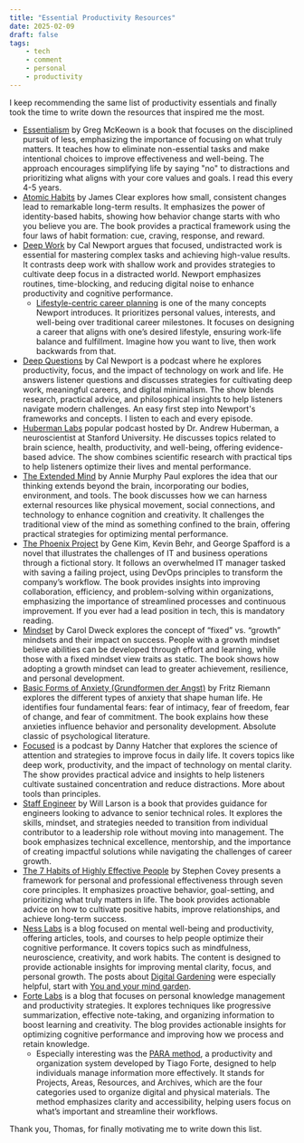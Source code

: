```yaml
---
title: "Essential Productivity Resources"
date: 2025-02-09
draft: false
tags:
    - tech
    - comment
    - personal
    - productivity
---
```


I keep recommending the same list of productivity essentials and finally took the time to write down the resources that inspired me the most.

- [Essentialism](https://search.worldcat.org/title/1003103244) by Greg McKeown is a book that focuses on the disciplined pursuit of less, emphasizing the importance of focusing on what truly matters. It teaches how to eliminate non-essential tasks and make intentional choices to improve effectiveness and well-being. The approach encourages simplifying life by saying "no" to distractions and prioritizing what aligns with your core values and goals. I read this every 4-5 years.
- [Atomic Habits](https://jamesclear.com/atomic-habits) by James Clear explores how small, consistent changes lead to remarkable long-term results. It emphasizes the power of identity-based habits, showing how behavior change starts with who you believe you are. The book provides a practical framework using the four laws of habit formation: cue, craving, response, and reward.
- [Deep Work](https://search.worldcat.org/title/1059167640) by Cal Newport argues that focused, undistracted work is essential for mastering complex tasks and achieving high-value results. It contrasts deep work with shallow work and provides strategies to cultivate deep focus in a distracted world. Newport emphasizes routines, time-blocking, and reducing digital noise to enhance productivity and cognitive performance.
  - [Lifestyle-centric career planning](https://calnewport.com/the-most-important-piece-of-career-advice-you-probably-never-heard-2/) is one of the many concepts Newport introduces. It prioritizes personal values, interests, and well-being over traditional career milestones. It focuses on designing a career that aligns with one’s desired lifestyle, ensuring work-life balance and fulfillment. Imagine how you want to live, then work backwards from that.
- [Deep Questions](https://www.thedeeplife.com/listen/) by Cal Newport is a podcast where he explores productivity, focus, and the impact of technology on work and life. He answers listener questions and discusses strategies for cultivating deep work, meaningful careers, and digital minimalism. The show blends research, practical advice, and philosophical insights to help listeners navigate modern challenges. An easy first step into Newport's frameworks and concepts. I listen to each and every episode.
- [Huberman Labs](https://www.hubermanlab.com/podcast)  popular podcast hosted by Dr. Andrew Huberman, a neuroscientist at Stanford University. He discusses topics related to brain science, health, productivity, and well-being, offering evidence-based advice. The show combines scientific research with practical tips to help listeners optimize their lives and mental performance.
- [The Extended Mind](https://anniemurphypaul.com/books/the-extended-mind/) by Annie Murphy Paul explores the idea that our thinking extends beyond the brain, incorporating our bodies, environment, and tools. The book discusses how we can harness external resources like physical movement, social connections, and technology to enhance cognition and creativity. It challenges the traditional view of the mind as something confined to the brain, offering practical strategies for optimizing mental performance.
- [The Phoenix Project](https://itrevolution.com/product/the-phoenix-project/) by Gene Kim, Kevin Behr, and George Spafford is a novel that illustrates the challenges of IT and business operations through a fictional story. It follows an overwhelmed IT manager tasked with saving a failing project, using DevOps principles to transform the company’s workflow. The book provides insights into improving collaboration, efficiency, and problem-solving within organizations, emphasizing the importance of streamlined processes and continuous improvement. If you ever had a lead position in tech, this is mandatory reading.
- [Mindset](https://search.worldcat.org/title/933546763) by Carol Dweck explores the concept of “fixed” vs. “growth” mindsets and their impact on success. People with a growth mindset believe abilities can be developed through effort and learning, while those with a fixed mindset view traits as static. The book shows how adopting a growth mindset can lead to greater achievement, resilience, and personal development.
- [Basic Forms of Anxiety (Grundformen der Angst)](https://search.worldcat.org/title/1300427885) by Fritz Riemann explores the different types of anxiety that shape human life. He identifies four fundamental fears: fear of intimacy, fear of freedom, fear of change, and fear of commitment. The book explains how these anxieties influence behavior and personality development. Absolute classic of psychological literature.
- [Focused](https://www.relay.fm/focused) is a podcast by Danny Hatcher that explores the science of attention and strategies to improve focus in daily life. It covers topics like deep work, productivity, and the impact of technology on mental clarity. The show provides practical advice and insights to help listeners cultivate sustained concentration and reduce distractions. More about tools than principles.
- [Staff Engineer](https://staffeng.com/book/) by Will Larson is a book that provides guidance for engineers looking to advance to senior technical roles. It explores the skills, mindset, and strategies needed to transition from individual contributor to a leadership role without moving into management. The book emphasizes technical excellence, mentorship, and the importance of creating impactful solutions while navigating the challenges of career growth.
- [The 7 Habits of Highly Effective People](https://www.franklincovey.com/the-7-habits/) by Stephen Covey presents a framework for personal and professional effectiveness through seven core principles. It emphasizes proactive behavior, goal-setting, and prioritizing what truly matters in life. The book provides actionable advice on how to cultivate positive habits, improve relationships, and achieve long-term success.
- [Ness Labs](https://nesslabs.com/) is a blog focused on mental well-being and productivity, offering articles, tools, and courses to help people optimize their cognitive performance. It covers topics such as mindfulness, neuroscience, creativity, and work habits. The content is designed to provide actionable insights for improving mental clarity, focus, and personal growth. The posts about [Digital Gardening](https://nesslabs.com/tag/digital-gardening) were especially helpful, start with [You and your mind garden](https://nesslabs.com/mind-garden).
- [Forte Labs](https://fortelabs.com/blog/) is a blog that focuses on personal knowledge management and productivity strategies. It explores techniques like progressive summarization, effective note-taking, and organizing information to boost learning and creativity. The blog provides actionable insights for optimizing cognitive performance and improving how we process and retain knowledge.
  - Especially interesting was the [PARA method](https://fortelabs.com/blog/para/), a productivity and organization system developed by Tiago Forte, designed to help individuals manage information more effectively. It stands for Projects, Areas, Resources, and Archives, which are the four categories used to organize digital and physical materials. The method emphasizes clarity and accessibility, helping users focus on what’s important and streamline their workflows.

Thank you, Thomas, for finally motivating me to write down this list.